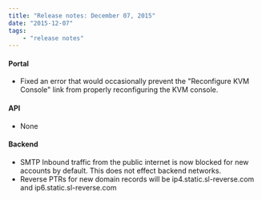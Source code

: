 ```yaml
---
title: "Release notes: December 07, 2015"
date: "2015-12-07"
tags:
    - "release notes"
---
```


#### Portal
+ Fixed an error that would occasionally prevent the "Reconfigure KVM Console" link from properly reconfiguring the KVM console.

#### API
+ None

#### Backend
+ SMTP Inbound traffic from the public internet is now blocked for new accounts by default. This does not effect backend networks.
+ Reverse PTRs for new domain records will be ip4.static.sl-reverse.com and ip6.static.sl-reverse.com